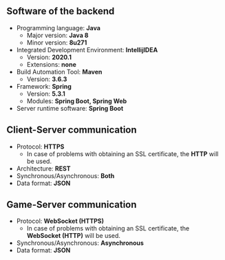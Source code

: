 ## Software of the backend
- Programming language: **Java**
  - Major version: **Java 8**
  - Minor version: **8u271**
- Integrated Development Environment: **IntellijIDEA**
  - Version: **2020.1**
  - Extensions: **none**
- Build Automation Tool: **Maven**
  - Version: **3.6.3**
- Framework: **Spring**
  - Version: **5.3.1**
  - Modules: **Spring Boot, Spring Web**
- Server runtime software: **Spring Boot**

## Client-Server communication
- Protocol: **HTTPS**
  - In case of problems with obtaining an SSL certificate, the **HTTP** will be used.
- Architecture: **REST**
- Synchronous/Asynchronous: **Both**
- Data format: **JSON**

## Game-Server communication
- Protocol: **WebSocket (HTTPS)**
  - In case of problems with obtaining an SSL certificate, the **WebSocket (HTTP)** will be used.
- Synchronous/Asynchronous: **Asynchronous**
- Data format: **JSON**
